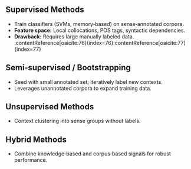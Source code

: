 ## Supervised Methods
- Train classifiers (SVMs, memory‑based) on sense‑annotated corpora.  
- **Feature space:** Local collocations, POS tags, syntactic dependencies.  
- **Drawback:** Requires large manually labeled data. :contentReference[oaicite:76]{index=76}:contentReference[oaicite:77]{index=77}  

## Semi‑supervised / Bootstrapping
- Seed with small annotated set; iteratively label new contexts.  
- Leverages unannotated corpora to expand training data.  

## Unsupervised Methods
- Context clustering into sense groups without labels.  

## Hybrid Methods
- Combine knowledge‑based and corpus‐based signals for robust performance.  
